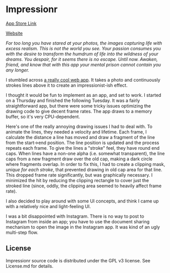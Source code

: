 Impressionr
===========

<a href="https://itunes.apple.com/us/app/impressionr/id863253119">App Store Link</a>

<a href="http://fieldman.org/impressionr">Website</a>

*For too long you have stared at your photos, the images capturing life with excess realism. This is not the world you see. Your passion consumes you with the desire to transform the humdrum of life into the wildness of your dreams. You despair, for it seems there is no escape. Until now. Awaken, friend, and know that with this app your mental prison cannot contain you any longer.*

I stumbled across <a href="http://mattdesl.github.io/impressionist/app/">a really cool web app</a>. It takes a photo and continuously strokes lines above it to create an impressionist-ish effect.

I thought it would be fun to implement as an app, and set to work. I started on a Thursday and finished the following Tuesday. It was a fairly straightforward app, but there were some tricky issues optimizing the drawing code to give decent frame rates. The app draws to a memory buffer, so it's very CPU-dependent.

Here's one of the really annoying drawing issues I had to deal with. To animate the lines, they needed a velocity and lifetime. Each frame, I calculate the distance a line has moved and draw a fragment of the line from the start->end position. The line position is updated and the process repeats each frame. To give the lines a "stroke" feel, they have round end caps. When lines have a non-one alpha (i.e. somewhat transparent), the line caps from a new fragment draw over the old cap, making a dark circle where fragments overlap. In order to fix this, I had to create a clipping mask, *unique for each stroke*, that prevented drawing in old cap area for that line. This dropped frame rate significantly, but was graphically necessary. I minimized the hit by reducing the clipping rectangle to cover just the stroked line (since, oddly, the clipping area seemed to heavily affect frame rate).

I also decided to play around with some UI concepts, and think I came up with a relatively nice and light-feeling UI.

I was a bit disappointed with Instagram. There is no way to post to Instagram from inside an app; you have to use the document sharing mechanism to open the image in the Instagram app. It was kind of an ugly multi-step flow.

License
-------

Impressionr source code is distributed under the GPL v3 license.  See License.md for details.